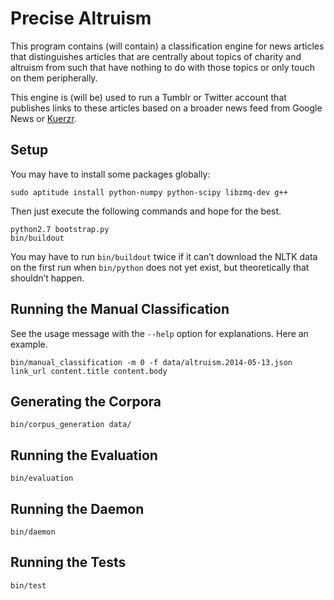 # Precise Altruism

This program contains (will contain) a classification engine for news articles that distinguishes articles that are centrally about topics of charity and altruism from such that have nothing to do with those topics or only touch on them peripherally.

This engine is (will be) used to run a Tumblr or Twitter account that publishes links to these articles based on a broader news feed from Google News or [Kuerzr](http://www.kuerzr.com/).

## Setup

You may have to install some packages globally:

    sudo aptitude install python-numpy python-scipy libzmq-dev g++

Then just execute the following commands and hope for the best.

    python2.7 bootstrap.py
    bin/buildout

You may have to run `bin/buildout` twice if it can’t download the NLTK data on the first run when `bin/python` does not yet exist, but theoretically that shouldn’t happen.

## Running the Manual Classification

See the usage message with the `--help` option for explanations. Here an example.

    bin/manual_classification -m 0 -f data/altruism.2014-05-13.json link_url content.title content.body

## Generating the Corpora

    bin/corpus_generation data/

## Running the Evaluation

    bin/evaluation

## Running the Daemon

    bin/daemon

## Running the Tests

    bin/test
